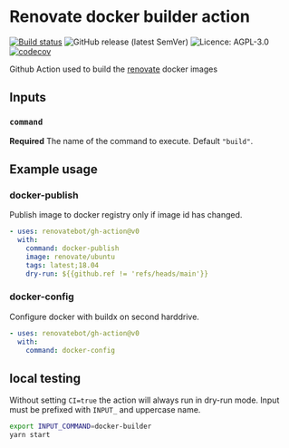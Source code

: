 # Renovate docker builder action

[![Build status](https://github.com/renovatebot/internal-tools/workflows/build/badge.svg)](https://github.com/renovatebot/internal-tools/actions?query=workflow%3Abuild)
![GitHub release (latest SemVer)](https://img.shields.io/github/v/release/containerbase/internal-tools)
![Licence: AGPL-3.0](https://img.shields.io/github/license/containerbase/internal-tools)
[![codecov](https://codecov.io/gh/containerbase/internal-tools/branch/main/graph/badge.svg?token=NF90aCGVDB)](https://codecov.io/gh/containerbase/internal-tools)

Github Action used to build the [renovate](https://github.com/renovatebot/renovate) docker images

## Inputs

### `command`

**Required** The name of the command to execute. Default `"build"`.

## Example usage

### docker-publish

Publish image to docker registry only if image id has changed.

```yml
- uses: renovatebot/gh-action@v0
  with:
    command: docker-publish
    image: renovate/ubuntu
    tags: latest;18.04
    dry-run: ${{github.ref != 'refs/heads/main'}}
```

### docker-config

Configure docker with buildx on second harddrive.

```yml
- uses: renovatebot/gh-action@v0
  with:
    command: docker-config
```

## local testing

Without setting `CI=true` the action will always run in dry-run mode. Input must be prefixed with `INPUT_` and uppercase name.

```sh
export INPUT_COMMAND=docker-builder
yarn start
```
